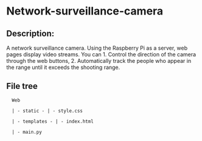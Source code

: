 # Network-surveillance-camera
## Description:
  
A network surveillance camera. Using the Raspberry Pi as a server, web pages display video streams. You can 1. Control the direction of the camera through the web buttons, 2. Automatically track the people who appear in the range until it exceeds the shooting range.
  
## File tree
  
      Web
  
      | - static - | - style.css
  
      | - templates - | - index.html
  
      | - main.py

